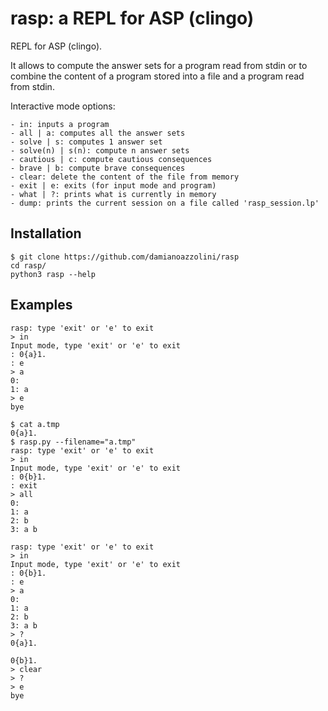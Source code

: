 # rasp: a REPL for ASP (clingo)
REPL for ASP (clingo).

It allows to compute the answer sets for a program read from stdin or to combine the content of a program stored into a file and a program read from stdin.

Interactive mode options:
```
- in: inputs a program
- all | a: computes all the answer sets
- solve | s: computes 1 answer set
- solve(n) | s(n): compute n answer sets
- cautious | c: compute cautious consequences
- brave | b: compute brave consequences
- clear: delete the content of the file from memory
- exit | e: exits (for input mode and program)
- what | ?: prints what is currently in memory
- dump: prints the current session on a file called 'rasp_session.lp'
```

## Installation
```
$ git clone https://github.com/damianoazzolini/rasp
cd rasp/
python3 rasp --help
```

## Examples
```
rasp: type 'exit' or 'e' to exit
> in
Input mode, type 'exit' or 'e' to exit
: 0{a}1.
: e
> a
0: 
1: a
> e
bye
```

```
$ cat a.tmp 
0{a}1.
$ rasp.py --filename="a.tmp"
rasp: type 'exit' or 'e' to exit
> in
Input mode, type 'exit' or 'e' to exit
: 0{b}1.
: exit
> all
0: 
1: a
2: b
3: a b
```
```
rasp: type 'exit' or 'e' to exit
> in
Input mode, type 'exit' or 'e' to exit
: 0{b}1.
: e
> a
0: 
1: a
2: b
3: a b
> ?
0{a}1.

0{b}1.
> clear
> ?
> e
bye
```
